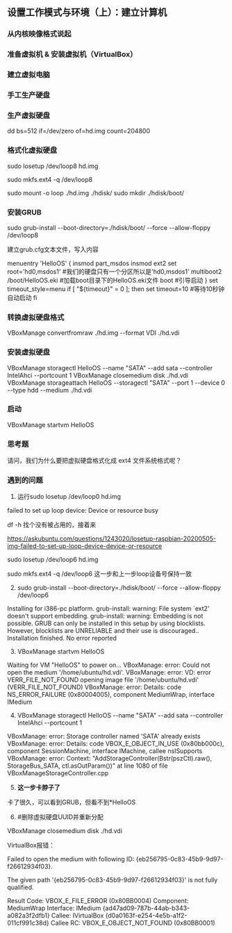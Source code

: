 ## 设置工作模式与环境（上）：建立计算机

### 从内核映像格式说起
### 准备虚拟机 & 安装虚拟机（VirtualBox）

### 建立虚拟电脑
### 手工生产硬盘


### 生产虚拟硬盘

dd bs=512 if=/dev/zero of=hd.img count=204800

### 格式化虚拟硬盘

sudo losetup /dev/loop8 hd.img

sudo mkfs.ext4 -q /dev/loop8

sudo mount -o loop ./hd.img ./hdisk/
sudo mkdir ./hdisk/boot/

### 安装GRUB

sudo grub-install --boot-directory=./hdisk/boot/ --force --allow-floppy /dev/loop8

建立grub.cfg文本文件，写入内容


menuentry 'HelloOS' {
    insmod part_msdos
    insmod ext2
    set root='hd0,msdos1' #我们的硬盘只有一个分区所以是'hd0,msdos1'
    multiboot2 /boot/HelloOS.eki #加载boot目录下的HelloOS.eki文件
    boot #引导启动
}
set timeout_style=menu
if [ "${timeout}" = 0 ]; then
    set timeout=10 #等待10秒钟自动启动
fi

### 转换虚拟硬盘格式

VBoxManage convertfromraw ./hd.img --format VDI ./hd.vdi

### 安装虚拟硬盘


VBoxManage storagectl HelloOS --name "SATA" --add sata --controller IntelAhci --portcount 1
VBoxManage closemedium disk ./hd.vdi 
VBoxManage storageattach HelloOS --storagectl "SATA" --port 1 --device 0 --type hdd --medium ./hd.vdi

### 启动

VBoxManage startvm HelloOS

### 思考题

请问，我们为什么要把虚拟硬盘格式化成 ext4 文件系统格式呢？


### 遇到的问题

1. 运行sudo losetup /dev/loop0 hd.img

failed to set up loop device: Device or resource busy

df -h 找个没有被占用的，接着来

https://askubuntu.com/questions/1243020/losetup-raspbian-20200505-img-failed-to-set-up-loop-device-device-or-resource

sudo losetup /dev/loop6 hd.img

sudo mkfs.ext4 -q /dev/loop6 这一步和上一步loop设备号保持一致

2. sudo grub-install --boot-directory=./hdisk/boot/ --force --allow-floppy /dev/loop6

Installing for i386-pc platform.
grub-install: warning: File system `ext2' doesn't support embedding.
grub-install: warning: Embedding is not possible.  GRUB can only be installed in this setup by using blocklists.  However, blocklists are UNRELIABLE and their use is discouraged..
Installation finished. No error reported

3. VBoxManage startvm HelloOS

Waiting for VM "HelloOS" to power on...
VBoxManage: error: Could not open the medium '/home/ubuntu/hd.vdi'.
VBoxManage: error: VD: error VERR_FILE_NOT_FOUND opening image file '/home/ubuntu/hd.vdi' (VERR_FILE_NOT_FOUND)
VBoxManage: error: Details: code NS_ERROR_FAILURE (0x80004005), component MediumWrap, interface IMedium

4. VBoxManage storagectl HelloOS --name "SATA" --add sata --controller IntelAhci --portcount 1

VBoxManage: error: Storage controller named 'SATA' already exists
VBoxManage: error: Details: code VBOX_E_OBJECT_IN_USE (0x80bb000c), component SessionMachine, interface IMachine, callee nsISupports
VBoxManage: error: Context: "AddStorageController(Bstr(pszCtl).raw(), StorageBus_SATA, ctl.asOutParam())" at line 1080 of file VBoxManageStorageController.cpp

5. **这一步卡脖子了** 

卡了很久，可以看到GRUB，但看不到*HelloOS

6. #删除虚拟硬盘UUID并重新分配 

VBoxManage closemedium disk ./hd.vdi 

VirtualBox报错：

Failed to open the medium with following ID: {eb256795-0c83-45b9-9d97-f26612934f03}.

The given path '{eb256795-0c83-45b9-9d97-f26612934f03}' is not fully qualified.

Result Code: VBOX_E_FILE_ERROR (0x80BB0004)
Component: MediumWrap
Interface: IMedium {ad47ad09-787b-44ab-b343-a082a3f2dfb1}
Callee: IVirtualBox {d0a0163f-e254-4e5b-a1f2-011cf991c38d}
Callee RC: VBOX_E_OBJECT_NOT_FOUND (0x80BB0001)

